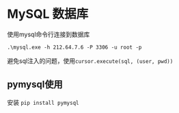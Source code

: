 # MySQL 数据库


使用mysql命令行连接到数据库

```shell
.\mysql.exe -h 212.64.7.6 -P 3306 -u root -p
```

避免sql注入的问题，使用`cursor.execute(sql, (user, pwd))`

## pymysql使用

安装 `pip install pymysql`


